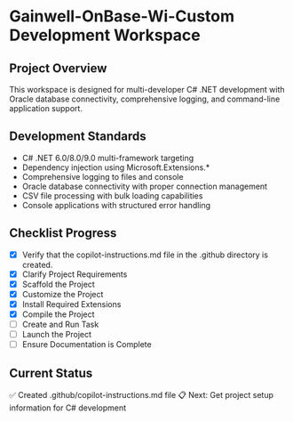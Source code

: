 # Gainwell-OnBase-Wi-Custom Development Workspace

## Project Overview
This workspace is designed for multi-developer C# .NET development with Oracle database connectivity, comprehensive logging, and command-line application support.

## Development Standards
- C# .NET 6.0/8.0/9.0 multi-framework targeting
- Dependency injection using Microsoft.Extensions.*
- Comprehensive logging to files and console
- Oracle database connectivity with proper connection management
- CSV file processing with bulk loading capabilities
- Console applications with structured error handling

## Checklist Progress

- [x] Verify that the copilot-instructions.md file in the .github directory is created.
- [x] Clarify Project Requirements
- [x] Scaffold the Project
- [x] Customize the Project
- [x] Install Required Extensions
- [x] Compile the Project
- [ ] Create and Run Task
- [ ] Launch the Project
- [ ] Ensure Documentation is Complete

## Current Status
✅ Created .github/copilot-instructions.md file
📋 Next: Get project setup information for C# development